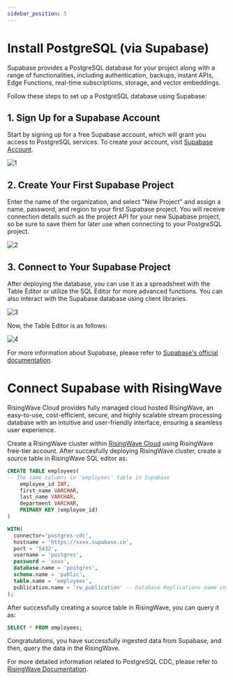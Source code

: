 ```yaml
---
sidebar_position: 5
---
```


# Install PostgreSQL (via Supabase)

Supabase provides a PostgreSQL database for your project along with a range of functionalities, including authentication, backups, instant APIs, Edge Functions, real-time subscriptions, storage, and vector embeddings.

Follow these steps to set up a PostgreSQL database using Supabase:

## 1. Sign Up for a Supabase Account

Start by signing up for a free Supabase account, which will grant you access to PostgreSQL services. To create your account, visit [Supabase Account](https://supabase.com/dashboard/sign-up).

![1](https://github.com/fahadullahshah261/risingwave-tutorials/assets/99340455/3ec1d1bc-c499-415e-8144-a61d8ada07c4)


## 2. Create Your First Supabase Project

Enter the name of the organization, and select "New Project" and assign a name, password, and region to your first Supabase project. You will receive connection details such as the project API for your new Supabase project, so be sure to save them for later use when connecting to your PostgreSQL project.

![2](https://github.com/fahadullahshah261/risingwave-tutorials/assets/99340455/15e68f3c-0854-4f0b-a095-cc3431f43008)

## 3. Connect to Your Supabase Project

After deploying the database, you can use it as a spreadsheet with the Table Editor or utilize the SQL Editor for more advanced functions. You can also interact with the Supabase database using client libraries.

![3](https://github.com/fahadullahshah261/risingwave-tutorials/assets/99340455/baae1c34-388d-4a8f-9587-753dd9b82399)


Now, the Table Editor is as follows:

![4](https://github.com/fahadullahshah261/risingwave-tutorials/assets/99340455/5fe9c935-dcc7-4184-b0f1-23ec25e26423)


For more information about Supabase, please refer to [Supabase's official documentation](https://supabase.com/docs).

# Connect Supabase with RisingWave 

RisingWave Cloud provides fully managed cloud hosted RisingWave, an easy-to-use, cost-efficient, secure, and highly scalable stream processing database with an intuitive and user-friendly interface, ensuring a seamless user experience.

Create a RisingWave cluster within [RisingWave Cloud](https://cloud.risingwave.com/) using RisingWave free-tier account.
After succesfully deploying RisingWave cluster, create a source table in RisingWave SQL editor as:

```sql
CREATE TABLE employees(
-- The same columns in 'employees' table in Supabase
    employee_id INT,
    first_name VARCHAR,
    last_name VARCHAR,
    department VARCHAR,
    PRIMARY KEY (employee_id)
)

WITH(
  connector='postgres-cdc',
  hostname = 'https://xxxx.supabase.co',
  port = '5432',
  username = 'postgres',
  password = 'xxxx',
  database.name = 'postgres',
  schema.name = 'public',
  table.name = 'employees',
  publication.name = 'rw_publication' -- Database Replications name in Supabase
);
```
After successfully creating a source table in RisingWave, you can query it as:

```sql
SELECT * FROM employees;
```
Congratulations, you have successfully ingested data from Supabase, and then, query the data in the RisingWave.

For more detailed information related to PostgreSQL CDC, please refer to [RisingWave Documentation](https://docs.risingwave.com/docs/current/ingest-from-postgres-cdc/).
